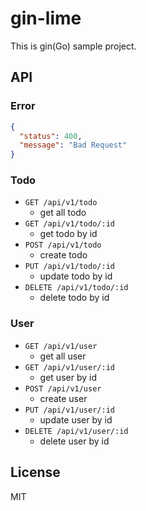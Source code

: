 # gin-lime
This is gin(Go) sample project.

## API
### Error
```json
{
  "status": 400,
  "message": "Bad Request"
}
```

### Todo
- `GET /api/v1/todo`
  - get all todo
- `GET /api/v1/todo/:id`
  - get todo by id
- `POST /api/v1/todo`
  - create todo
- `PUT /api/v1/todo/:id`
  - update todo by id
- `DELETE /api/v1/todo/:id`
  - delete todo by id

### User
- `GET /api/v1/user`
  - get all user
- `GET /api/v1/user/:id`
  - get user by id
- `POST /api/v1/user`
  - create user
- `PUT /api/v1/user/:id`
  - update user by id
- `DELETE /api/v1/user/:id`
  - delete user by id

## License
MIT
